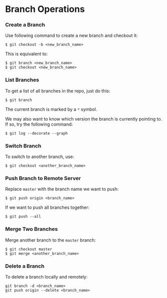 # Branch Operations

### Create a Branch

Use following command to create a new branch and checkout it:

  ```console
$ git checkout -b <new_branch_name>
  ```

This is equivalent to:

  ```console
$ git branch <new_branch_name>
$ git checkout <new_branch_name>
  ```

### List Branches

To get a list of all branches in the repo, just do this:

  ```console
$ git branch
  ```

The current branch is marked by a `*` symbol.

We may also want to know which version the branch is currently pointing to. If so, try the following command:

  ```console
$ git log --decorate --graph
  ```

### Switch Branch

To switch to another branch, use:

  ```console
$ git checkout <another_branch_name>
  ```

### Push Branch to Remote Server

Replace `master` with the branch name we want to push:

  ```console
$ git push origin <branch_name>
  ```

If we want to push all branches together:

  ```console
$ git push --all
  ```
### Merge Two Branches

Merge another branch to the `master` branch:

  ```console
$ git checkout master
$ git merge <another_branch_name>
  ```

### Delete a Branch

To delete a branch locally and remotely:

   ```console
git branch -d <branch_name>
git push origin --delete <branch_name>
   ```
